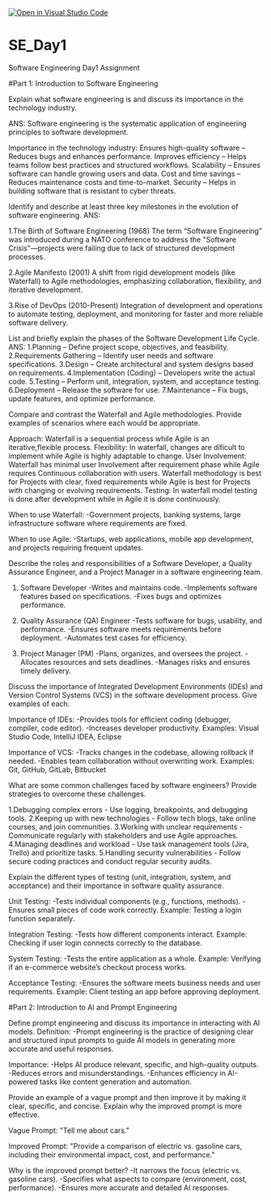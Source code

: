 [![Open in Visual Studio Code](https://classroom.github.com/assets/open-in-vscode-2e0aaae1b6195c2367325f4f02e2d04e9abb55f0b24a779b69b11b9e10269abc.svg)](https://classroom.github.com/online_ide?assignment_repo_id=18425065&assignment_repo_type=AssignmentRepo)
# SE_Day1
Software Engineering Day1 Assignment

#Part 1: Introduction to Software Engineering

Explain what software engineering is and discuss its importance in the technology industry.

ANS: 
Software engineering is the systematic application of engineering principles to software development.

Importance in the technology industry:
Ensures high-quality software – Reduces bugs and enhances performance.
Improves efficiency – Helps teams follow best practices and structured workflows.
Scalability – Ensures software can handle growing users and data.
Cost and time savings – Reduces maintenance costs and time-to-market.
Security – Helps in building software that is resistant to cyber threats.


Identify and describe at least three key milestones in the evolution of software engineering.
ANS:

1.The Birth of Software Engineering (1968)
The term “Software Engineering” was introduced during a NATO conference to address the "Software Crisis"—projects were failing due to lack of structured development processes.

2.Agile Manifesto (2001)
A shift from rigid development models (like Waterfall) to Agile methodologies, emphasizing collaboration, flexibility, and iterative development.

3.Rise of DevOps (2010-Present)
Integration of development and operations to automate testing, deployment, and monitoring for faster and more reliable software delivery.

List and briefly explain the phases of the Software Development Life Cycle.
ANS:
1.Planning – Define project scope, objectives, and feasibility.
2.Requirements Gathering – Identify user needs and software specifications.
3.Design – Create architectural and system designs based on requirements.
4.Implementation (Coding) – Developers write the actual code.
5.Testing – Perform unit, integration, system, and acceptance testing.
6.Deployment – Release the software for use.
7.Maintenance – Fix bugs, update features, and optimize performance.

Compare and contrast the Waterfall and Agile methodologies. Provide examples of scenarios where each would be appropriate.

Approach: Waterfall is a sequential process while Agile is an iterative,flexible process.
Flexibility: In waterfall, changes are dificult to implement while Agile is highly adaptable to change.
User Involvement: Waterfall has minimal user Involvement after requirement phase while Agile requires Continuous collaboration with users.
Waterfall methodology is best for Projects with clear, fixed requirements while Agile is best for Projects with changing or evolving requirements.
Testing: In waterfall model testing is done after development while in Agile it is done continuously.

When to use Waterfall:
-Government projects, banking systems, large infrastructure software where requirements are fixed.

When to use Agile:
-Startups, web applications, mobile app development, and projects requiring frequent updates.

Describe the roles and responsibilities of a Software Developer, a Quality Assurance Engineer, and a Project Manager in a software engineering team.

1. Software Developer
-Writes and maintains code.
-Implements software features based on specifications.
-Fixes bugs and optimizes performance.

3. Quality Assurance (QA) Engineer
-Tests software for bugs, usability, and performance.
-Ensures software meets requirements before deployment.
-Automates test cases for efficiency.

3. Project Manager (PM)
-Plans, organizes, and oversees the project.
-Allocates resources and sets deadlines.
-Manages risks and ensures timely delivery.

Discuss the importance of Integrated Development Environments (IDEs) and Version Control Systems (VCS) in the software development process. Give examples of each.

Importance of IDEs:
-Provides tools for efficient coding (debugger, compiler, code editor).
-Increases developer productivity.
Examples: Visual Studio Code, IntelliJ IDEA, Eclipse

Importance of VCS:
-Tracks changes in the codebase, allowing rollback if needed.
-Enables team collaboration without overwriting work.
Examples: Git, GitHub, GitLab, Bitbucket

What are some common challenges faced by software engineers? Provide strategies to overcome these challenges.

1.Debugging complex errors - Use logging, breakpoints, and debugging tools.
2.Keeping up with new technologies - Follow tech blogs, take online courses, and join communities.
3.Working with unclear requirements - Communicate regularly with stakeholders and use Agile approaches.
4.Managing deadlines and workload - Use task management tools (Jira, Trello) and prioritize tasks.
5.Handling security vulnerabilities - Follow secure coding practices and conduct regular security audits.




Explain the different types of testing (unit, integration, system, and acceptance) and their importance in software quality assurance.

Unit Testing:
-Tests individual components (e.g., functions, methods).
-Ensures small pieces of code work correctly.
Example: Testing a login function separately.

Integration Testing:
-Tests how different components interact.
Example: Checking if user login connects correctly to the database.

System Testing:
-Tests the entire application as a whole.
Example: Verifying if an e-commerce website’s checkout process works.

Acceptance Testing:
-Ensures the software meets business needs and user requirements.
Example: Client testing an app before approving deployment.


#Part 2: Introduction to AI and Prompt Engineering



Define prompt engineering and discuss its importance in interacting with AI models.
Definition:
-Prompt engineering is the practice of designing clear and structured input prompts to guide AI models in generating more accurate and useful responses.

Importance:
-Helps AI produce relevant, specific, and high-quality outputs.
-Reduces errors and misunderstandings.
-Enhances efficiency in AI-powered tasks like content generation and automation.

Provide an example of a vague prompt and then improve it by making it clear, specific, and concise. Explain why the improved prompt is more effective.

Vague Prompt:
"Tell me about cars."

Improved Prompt:
"Provide a comparison of electric vs. gasoline cars, including their environmental impact, cost, and performance."

Why is the improved prompt better?
-It narrows the focus (electric vs. gasoline cars).
-Specifies what aspects to compare (environment, cost, performance).
-Ensures more accurate and detailed AI responses.
